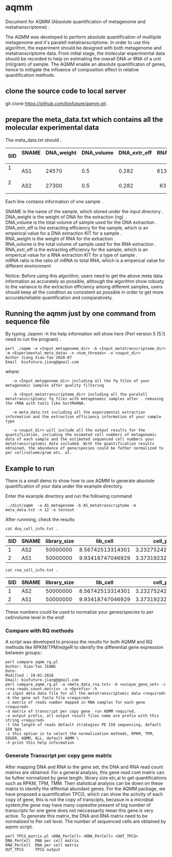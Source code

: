 # aqmm

Document for AQMM (Absolute quantification of metagenome and metatranscriptome) .  

The AQMM was developed to perform absolute quantification of mulitipile metagenome and it's paralell metatranscriptome. In order to use this algorithm, the experiment should be designed with both metagenome and metatranscriptome data. From initial stage, the molecular experimental data should be recorded to help on estimating the overall DNA or RNA of a unit (ml/gram) of sample. The AQMM enable an absolute quantificaton of genes, hence to mitigate the influence of composition effect in relative quantification methods.        

## clone the source code to local server    

git clone https://github.com/biofuture/aqmm.git .   

## prepare the meta_data.txt which contains all the molecular experimental data    

The meta_data.txt should .

SID	|  SNAME  | DNA_weight    | DNA_volume   |DNA_extr_eff  | RNA_weight  | RNA_volume   |RNA_extr_eff | mRNA_ratio 
--------|---------|---------------|---------------|-----------------|--------------|-----------------|----------------|-
1       | AS1     | 24570         |0.5           | 0.282           |6135         |     0.5         |   0.075       |  0.03 
2       | AS2     |27300          |0.5            | 0.282           |  6355        |    0.5          |   0.075       |  0.03   

Each line contains information of one sample .

SNAME is the name of the sample, which stored under the input directory .   
DNA_weight is the weight of DNA for the extraction (ng) .   
DNA_volume is the total volume of sample used for the DNA extraction .   
DNA_extr_eff is the extracting efficiency for the sample, which is an emperical value for a DNA extraction KIT for a sample .   
RNA_weight is the weight of RNA for the extraction .   
RNA_volume is the total volume of sample used for the RNA extraction .   
RNA_extr_eff is the extracting efficiency for the sample, which is an emperical value for a RNA extraction KIT for a type of sample .   
mRNA ratio is the ratio of mRNA to total RNA, which is a emperical value for different environment          

Notice: Before using this algorithm, users need to get the above meta data information as accurately as possible, although the algorithm show robusty to the variance to the extraction efficiency among different samples, users should keep all the condition as consistent as possible in order to get more accurate/reliable quantification and comparativety. 

## Running the aqmm just by one command from sequence file

By typing ./aqmm -h the help information will show here (Perl version 5 (5.1) need to run the program) .    
    
	perl ./aqmm -a <Input_metagenome_dir> -b <Input_metatranscriptome_dir> -m <Experimental_meta_data> -n <num_threads> -o <ouput_dir>
	Author Jiang Xiao-Tao 2020-07
	Email  biofuture.jiang@gmail.com

where:    

       -a <Input_metagenome_dir> including all the fq files of your metagenomic samples after quality filtering
       
       -b <Input_metatranscriptome_dir> including all the paralell metatranscriptomic fq files with metagenomic samples after . remvoing the rRNA with tools like SortMeRNA.
       
       -m meta_data.txt including all the experimental extraction information and the extraction efficiency information of your sample type
       
       -o <ouput_dir> will include all the output results for the quantification, including the esimated cell numbers of metagenomic data of each sample and the estimated sequenced cell numbers your metatranscriptomic data included. With the quantification results obtained, the abundance of gene/species could be futher normalized to per cell/volume/gram etc. al.   

## Example to run

There is a small demo to show how to use AQMM to generate absolute quantification of your data under the example directory. 

Enter the example directory and run the following command 

	../dist/aqmm  -a AS_metagenome -b AS_metatranscriptome -m meta_data.txt -n 12 -o testout

After runnning, check the results 

	cat dna_cell_info.txt .   

SID	| SNAME	| library_size	| lib_cell	| cell_per_ml	| A_ratio	| T_ratio	| C_ratio	| G_ratio    
--------|-------|---------------|---------------|---------------|---------------|---------------|---------------|----------
1	|AS2	|50000000	|8.56742513314301	| 3.23275242169008e+19	| 0.22371768	| 0.22220922	| 0.27649788	| 0.27757522   
2	|AS1	|50000000	|9.93418747046929	| 3.37319232480681e+19	| 0.21272236	| 0.21128754	| 0.28672574	| 0.28926436   

	cat rna_cell_info.txt .

SID	|SNAME	|library_size	|lib_cell	|cell_per_ml|	A_ratio	|T_ratio|	C_ratio	|G_ratio    
--------|-------|---------------|---------------|-----------|-----------|-------|---------------|-------
1	|AS2	|50000000	|8.56742513314301 |	3.23275242169008e+19|	0.22371768|	0.22220922	|0.27649788	|0.27757522    
2	|AS1	|50000000	|9.93418747046929 |	3.37319232480681e+19|	0.21272236|	0.21128754	|0.28672574	|0.28926436    

These numbers could be used to normalize your genes/species to per cell/volume level in the end!       


### Compare with RQ methods

A script was developed to process the results for both AQMM and RQ methods like RPKM/TPM/edgeR to identify the differential gene expression between groups::

	perl compare_aqmm_rq.pl 
	Author: Xiao-Tao JIANG
	Date:
	Modified : 19-01-2018
	Email: biofuture.jiang@gmail.com
	perl compare_aqmm_rq.pl -a <meta_data_rna.txt> -b <unique_gene_set> -c <rna_reads_count.matrix> -o <Oprefix> -h
	-a input meta data file for all the metatranscriptomic data <required>
	-b the gene set fasta file <required>
	-c matrix of reads number mapped in RNA samples for each gene  <required>
	-d matrix of transcript per copy gene  run AQMM required.
	-o output prefix, all output result files name are prefix with this string <required>  
	-l the length of reads default strategies PE 150 sequencing, default 150 bps
	-s this option is to select the normalization methods, RPKM, TPM, EDGER, AQMM, ALL. default AQMM \
	-h print this help information 

### Generate Transcript per copy gene matrix

After mapping DNA and RNA to the gene set, the DNA and RNA read count matrixs are obtained. For a general analysis, this gene read cont matrix can be futher normalized by gene length, library size etc,al to get quantifications such as RPKM, TPM, TMM. Then statistical analysis can be down on these matrix to identify the diffential abundant genes. For the AQMM package, we have proposed a quantification TPCG, which can show the activity of each copy of gene, this is not the copy of transcipts, becasue in a microbial system,the gene may have many copiesthe present of big number of  transcripts for one gene does not neccessarity mean this gene is very active. To generate this matrix, the DNA and RNA matrix need to be normalized to Per cell level. The number of sequenced cells are obtained by aqmm script.


	perl TPCG_matrix.pl <DNA_PerCell> <RNA_PerCell> <OUT_TPCG> 
	DNA_PerCell  DNA per cell matrix
	RNA_PerCell  RNA per cell matrix 
	OUT_TPCG     TPCG output 

